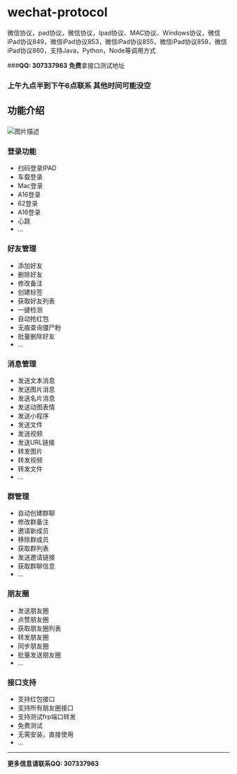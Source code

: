 # wechat-protocol
微信协议，pad协议，微信协议，Ipad协议、MAC协议、Windows协议，微信iPad协议849，微信iPad协议853，微信iPad协议855，微信iPad协议859，微信iPad协议860，支持Java，Python，Node等调用方式

###**QQ: 307337963** **免费**拿接口测试地址
### 上午九点半到下午6点联系 其他时间可能没空
## 功能介绍 
###
![图片描述](./image/sample1.png)
### 登录功能 
- 扫码登录IPAD
- 车载登录 
- Mac登录
- A16登录 
- 62登录 
- A16登录 
- 心跳 
- ...

### 好友管理 
- 添加好友 
- 删除好友 
- 修改备注 
- 创建标签 
- 获取好友列表 
- 一键检测 
- 自动抢红包 
- 无痕查询僵尸粉 
- 批量删除好友 
- ...

### 消息管理 
- 发送文本消息 
- 发送图片消息 
- 发送名片消息 
- 发送动图表情 
- 发送小程序 
- 发送文件 
- 发送视频 
- 发送URL链接
- 转发图片
- 转发视频
- 转发文件
- ...

### 群管理 
- 自动创建群聊 
- 修改群备注 
- 邀请新成员 
- 移除群成员 
- 获取群列表 
- 发送邀请链接 
- 获取群聊信息 
- ...

### 朋友圈 
- 发送朋友圈 
- 点赞朋友圈 
- 获取朋友圈列表 
- 转发朋友圈 
- 同步朋友圈 
- 批量发送朋友圈 
- ...
 
### 接口支持 
- 支持红包接口 
- 支持所有朋友圈接口 
- 支持测试frp端口转发 
- 免费测试 
- 无需安装，直接使用 
- ...
---

**更多信息请联系QQ: 307337963**
